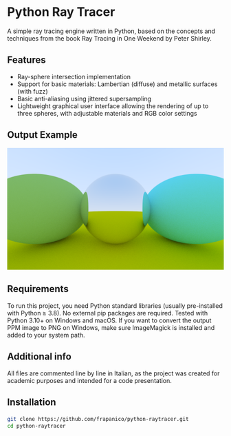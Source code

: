 # Python Ray Tracer
A simple ray tracing engine written in Python, based on the concepts and techniques from the book Ray Tracing in One Weekend by Peter Shirley.

## Features
- Ray-sphere intersection implementation
- Support for basic materials: Lambertian (diffuse) and metallic surfaces (with fuzz)
- Basic anti-aliasing using jittered supersampling
- Lightweight graphical user interface allowing the rendering of up to three spheres, with adjustable materials and RGB color settings

## Output Example
![Pic](image.png)

## Requirements
To run this project, you need Python standard libraries (usually pre-installed with Python ≥ 3.8). No external pip packages are required. Tested with Python 3.10+ on Windows and macOS. If you want to convert the output PPM image to PNG on Windows, make sure ImageMagick is installed and added to your system path.

## Additional info
All files are commented line by line in Italian, as the project was created for academic purposes and intended for a code presentation.

## Installation
```bash
git clone https://github.com/frapanico/python-raytracer.git
cd python-raytracer


